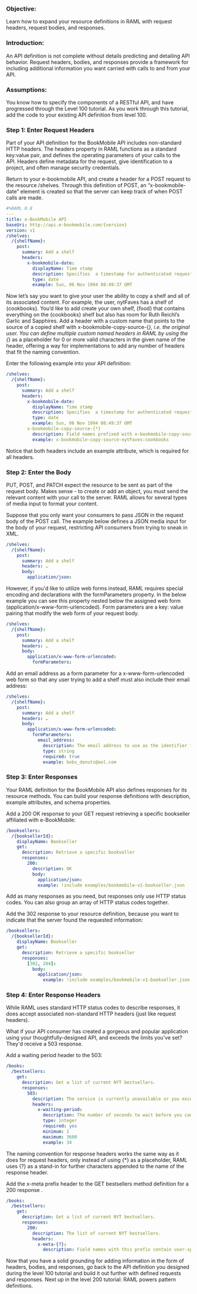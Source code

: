 ### Objective: 
Learn how to expand your resource definitions in RAML with request headers, request bodies, and responses.

### Introduction: 
An API definition is not complete without details predicting and detailing API behavior. Request headers, bodies, and responses provide a framework for including additional information you want carried with calls to and from your API. 

### Assumptions: 
You know how to specify the components of a RESTful API, and have progressed through the Level 100 tutorial. As you work through this tutorial, add the code to your existing API definition from level 100.

### Step 1: Enter Request Headers
Part of your API definition for the BookMobile API includes non-standard HTTP headers. The headers property in RAML functions as a standard key:value pair, and defines the operating parameters of your calls to the API. Headers define metadata for the request, give identification to a project, and often manage security credentials. 

Return to your e-bookmobile API, and create a header for a POST request to the resource /shelves. Through this definition of POST, an “x-bookmobile-date” element is created so that the server can keep track of when POST calls are made.

```yaml
#%RAML 0.8
---
title: e-BookMobile API
baseUri: http://api.e-bookmobile.com/{version}
version: v1
/shelves:
  /{shelfName}:
    post:
      summary: Add a shelf
      headers:
        x-bookmobile-date:
          displayName: Time stamp
          description: Specifies  a timestamp for authenticated requests
          type: date
          example: Sun, 06 Nov 1994 08:49:37 GMT
```

Now let’s say you want to give your user the ability to copy a shelf and all of its associated content. For example, the user, nytFaves has a shelf of {cookbooks}. You’d like to add create your own shelf, {food} that contains everything on the {cookbooks} shelf but also has room for Ruth Reichl’s Garlic and Sapphires. Add a header with a custom name that points to the source of a copied shelf with x-bookmobile-copy-source-{*}, i.e. the original user. You can define multiple custom named headers in RAML by using the {*} as a placeholder for 0 or more valid characters in the given name of the header, offering a way for implementations to add any number of headers that fit the naming convention. 

Enter the following example into your API definition:

```yaml
/shelves:
  /{shelfName}:
    post:
      summary: Add a shelf
      headers:
        x-bookmobile-date:
          displayName: Time stamp 
          description: Specifies  a timestamp for authenticated requests
          type: date
          example: Sun, 06 Nov 1994 08:49:37 GMT
        x-bookmobile-copy-source-{*}
          description: Field names prefixed with x-bookmobile-copy-source- specify the source bucket and object for a copy operation
          example: x-bookmobile-copy-source-nytFaves:cookbooks
```

Notice that both headers include an example attribute, which is required for all headers.

### Step 2: Enter the Body
PUT, POST, and PATCH expect the resource to be sent as part of the request body. Makes sense - to create or add an object, you must send the relevant content with your call to the server. RAML allows for several types of media input to format your content. 

Suppose that you only want your consumers to pass JSON in the request body of the POST call. The example below defines a JSON media input for the body of your request, restricting API consumers from trying to sneak in XML.

```yaml
/shelves:
  /{shelfName}:
    post:
      summary: Add a shelf
      headers: …
      body:
        application/json:
```

However, if you'd like to utilize web forms instead, RAML requires special encoding and declarations with the formParameters property. In the below example you can see this property nested below the assigned web form (application/x-www-form-urlencoded).  Form parameters are a key: value pairing that modify the web form of your request body.

```yaml
/shelves:
  /{shelfName}:
    post:
      summary: Add a shelf
      headers: …
      body:
        application/x-www-form-urlencoded:
          formParameters:
```

Add an email address as a form parameter for a x-www-form-urlencoded web form so that any user trying to add a shelf must also include their email address:

```yaml
/shelves:
  /{shelfName}:
    post:
      summary: Add a shelf
      headers: …
      body:
        application/x-www-form-urlencoded:
          formParameters:
            email_address:
              description: The email address to use as the identifier for shelf-creation.
              type: string
              required: true
              example: bobs_donuts@aol.com
```

### Step 3: Enter Responses
Your RAML definition for the BookMobile API also defines responses for its resource methods. You can build your response definitions with description, example attributes, and schema properties.

Add a 200 OK response to your GET request retrieving a specific bookseller affiliated with e-BookMobile:

```yaml
/booksellers:
  /{booksellerId}:
    displayName: Bookseller
    get:
      description: Retrieve a specific bookseller
      responses:
        200:
          description: OK
          body:
            application/json:
            example: !include examples/bookmobile-v1-bookseller.json
```

Add as many responses as you need, but responses only use HTTP status codes. You can also group an array of HTTP status codes together. 

Add the 302 response to your resource definition, because you want to indicate that the server found the requested information:

```yaml
/booksellers:
  /{booksellerId}:
    displayName: Bookseller
    get:
      description: Retrieve a specific bookseller
      responses:
        [302, 204]:
          body:
            application/json:
              example: !include examples/bookmobile-v1-bookseller.json
```

### Step 4: Enter Response Headers
While RAML uses standard HTTP status codes to describe responses, it does accept associated non-standard HTTP headers (just like request headers). 

What if your API consumer has created a gorgeous and popular application using your thoughtfully-designed API, and exceeds the limits you've set? They'd receive a 503 response. 

Add a waiting period header to the 503:

```yaml
/books:
  /bestsellers:
    get: 
      description: Get a list of current NYT bestsellers.
      responses:
        503: 
          description: The service is currently unavailable or you exceeded the maximum requests per hour allowed to your application.
          headers:
            x-waiting-period:
              description: The number of seconds to wait before you can attempt your request again.
              type: integer
              required: yes
              minimum: 1
              maximum: 3600
              example: 34
```

The naming convention for response headers works the same way as it does for request headers, only instead of using {*} as a placeholder, RAML uses {?} as a stand-in for further characters appended to the name of the response header. 

Add the x-meta prefix header to the GET bestsellers method definition for a 200 response .

```yaml
/books:
  /bestsellers:
    get: 
      description: Get a list of current NYT bestsellers.
      responses:
        200:
          description: The list of current NYT bestsellers.
          headers:
            x-meta-{?}:
              description: Field names with this prefix contain user-specified metadata.
```

Now that you have a solid grounding for adding information in the form of headers, bodies, and responses, go back to the API definition you designed during the level 100 tutorial and build it out further with defined requests and responses. Next up in the level 200 tutorial: RAML powers pattern definitions. 
